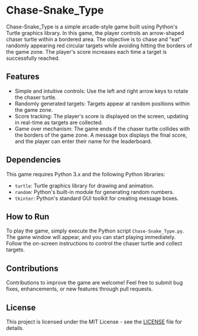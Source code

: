 # Chase-Snake_Type

Chase-Snake_Type is a simple arcade-style game built using Python's Turtle graphics library. In this game, the player controls an arrow-shaped chaser turtle within a bordered area. The objective is to chase and "eat" randomly appearing red circular targets while avoiding hitting the borders of the game zone. The player's score increases each time a target is successfully reached.

## Features

- Simple and intuitive controls: Use the left and right arrow keys to rotate the chaser turtle.
- Randomly generated targets: Targets appear at random positions within the game zone.
- Score tracking: The player's score is displayed on the screen, updating in real-time as targets are collected.
- Game over mechanism: The game ends if the chaser turtle collides with the borders of the game zone. A message box displays the final score, and the player can enter their name for the leaderboard.

## Dependencies

This game requires Python 3.x and the following Python libraries:

- `turtle`: Turtle graphics library for drawing and animation.
- `random`: Python's built-in module for generating random numbers.
- `tkinter`: Python's standard GUI toolkit for creating message boxes.

## How to Run

To play the game, simply execute the Python script `Chase-Snake_Type.py`. The game window will appear, and you can start playing immediately. Follow the on-screen instructions to control the chaser turtle and collect targets.

## Contributions

Contributions to improve the game are welcome! Feel free to submit bug fixes, enhancements, or new features through pull requests.

## License

This project is licensed under the MIT License - see the [LICENSE](LICENSE) file for details.

